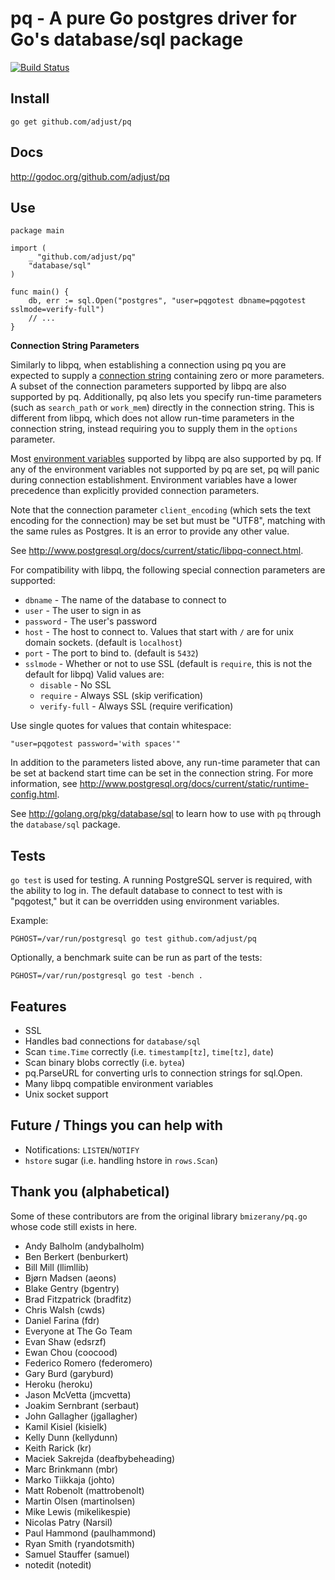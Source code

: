 # pq - A pure Go postgres driver for Go's database/sql package

[![Build Status](https://travis-ci.org/adjust/pq.png?branch=master)](https://travis-ci.org/lib/pq)

## Install

	go get github.com/adjust/pq

## Docs

<http://godoc.org/github.com/adjust/pq>

## Use

	package main

	import (
		_ "github.com/adjust/pq"
		"database/sql"
	)

	func main() {
		db, err := sql.Open("postgres", "user=pqgotest dbname=pqgotest sslmode=verify-full")
		// ...
	}

**Connection String Parameters**

Similarly to libpq, when establishing a connection using pq you are expected to
supply a [connection string](http://www.postgresql.org/docs/current/static/libpq-connect.html#LIBPQ-CONNSTRING)
containing zero or more parameters.  A subset of the connection parameters
supported by libpq are also supported by pq.  Additionally, pq also lets you
specify run-time parameters (such as `search_path` or `work_mem`) directly in
the connection string.  This is different from libpq, which does not allow
run-time parameters in the connection string, instead requiring you to supply
them in the `options` parameter.

Most [environment variables](http://www.postgresql.org/docs/current/static/libpq-envars.html)
supported by libpq are also supported by pq.  If any of the environment
variables not supported by pq are set, pq will panic during connection
establishment.  Environment variables have a lower precedence than explicitly
provided connection parameters.

Note that the connection parameter `client_encoding` (which sets the
text encoding for the connection) may be set but must be "UTF8",
matching with the same rules as Postgres. It is an error to provide
any other value.

See http://www.postgresql.org/docs/current/static/libpq-connect.html.

For compatibility with libpq, the following special connection parameters are
supported:

* `dbname` - The name of the database to connect to
* `user` - The user to sign in as
* `password` - The user's password
* `host` - The host to connect to. Values that start with `/` are for unix domain sockets. (default is `localhost`)
* `port` - The port to bind to. (default is `5432`)
* `sslmode` - Whether or not to use SSL (default is `require`, this is not the default for libpq)
	Valid values are:
	* `disable` - No SSL
	* `require` - Always SSL (skip verification)
	* `verify-full` - Always SSL (require verification)

Use single quotes for values that contain whitespace:

    "user=pqgotest password='with spaces'"

In addition to the parameters listed above, any run-time parameter that can be
set at backend start time can be set in the connection string.  For more
information, see
http://www.postgresql.org/docs/current/static/runtime-config.html.

See http://golang.org/pkg/database/sql to learn how to use with `pq` through the `database/sql` package.

## Tests

`go test` is used for testing.  A running PostgreSQL server is
required, with the ability to log in.  The default database to connect
to test with is "pqgotest," but it can be overridden using environment
variables.

Example:

	PGHOST=/var/run/postgresql go test github.com/adjust/pq

Optionally, a benchmark suite can be run as part of the tests:

	PGHOST=/var/run/postgresql go test -bench .

## Features

* SSL
* Handles bad connections for `database/sql`
* Scan `time.Time` correctly (i.e. `timestamp[tz]`, `time[tz]`, `date`)
* Scan binary blobs correctly (i.e. `bytea`)
* pq.ParseURL for converting urls to connection strings for sql.Open.
* Many libpq compatible environment variables
* Unix socket support

## Future / Things you can help with

* Notifications: `LISTEN`/`NOTIFY`
* `hstore` sugar (i.e. handling hstore in `rows.Scan`)

## Thank you (alphabetical)

Some of these contributors are from the original library `bmizerany/pq.go` whose
code still exists in here.

* Andy Balholm (andybalholm)
* Ben Berkert (benburkert)
* Bill Mill (llimllib)
* Bjørn Madsen (aeons)
* Blake Gentry (bgentry)
* Brad Fitzpatrick (bradfitz)
* Chris Walsh (cwds)
* Daniel Farina (fdr)
* Everyone at The Go Team
* Evan Shaw (edsrzf)
* Ewan Chou (coocood)
* Federico Romero (federomero)
* Gary Burd (garyburd)
* Heroku (heroku)
* Jason McVetta (jmcvetta)
* Joakim Sernbrant (serbaut)
* John Gallagher (jgallagher)
* Kamil Kisiel (kisielk)
* Kelly Dunn (kellydunn)
* Keith Rarick (kr)
* Maciek Sakrejda (deafbybeheading)
* Marc Brinkmann (mbr)
* Marko Tiikkaja (johto)
* Matt Robenolt (mattrobenolt)
* Martin Olsen (martinolsen)
* Mike Lewis (mikelikespie)
* Nicolas Patry (Narsil)
* Paul Hammond (paulhammond)
* Ryan Smith (ryandotsmith)
* Samuel Stauffer (samuel)
* notedit (notedit)
